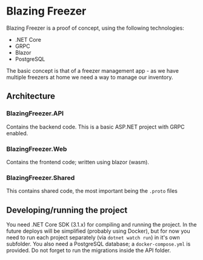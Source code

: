 # Blazing Freezer

Blazing Freezer is a proof of concept, using the following technologies:

* .NET Core
* GRPC
* Blazor
* PostgreSQL

The basic concept is that of a freezer management app - as we have multiple freezers at home we need a way to manage our inventory.

## Architecture

### BlazingFreezer.API

Contains the backend code. This is a basic ASP.NET project with GRPC enabled.

### BlazingFreezer.Web

Contains the frontend code; written using blazor (wasm).

### BlazingFreezer.Shared

This contains shared code, the most important being the `.proto` files

## Developing/running the project

You need .NET Core SDK (3.1.x) for compiling and running the project. In the future deploys will be simplified (probably using Docker), but for now you need to run each project separately (via `dotnet watch run`) in it's own subfolder. You also need a PostgreSQL database; a `docker-compose.yml` is provided. Do not forget to run the migrations inside the API folder.